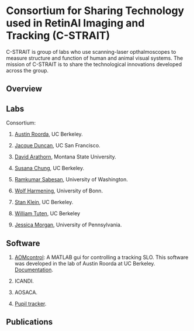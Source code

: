 
# Consortium for Sharing Technology used in RetinAl Imaging and Tracking (C-STRAIT)

C-STRAIT is group of labs who use scanning-laser opthalmoscopes to measure structure and function of human and animal visual systems. The mission of C-STRAIT is to share the technological innovations developed across the group.

## Overview

## Labs

Consortium:

1. [Austin Roorda](http://roorda.vision.berkeley.edu/), UC Berkeley.

2. [Jacque Duncan](https://www.ucsfhealth.org/jacque.duncan), UC San Francisco.

3. [David Arathorn](http://www.ece.montana.edu/directory/faculty/1831232/david-arathorn), Montana State University.

4. [Susana Chung](http://selab.berkeley.edu/), UC Berkeley.

5. [Ramkumar Sabesan](http://depts.washington.edu/sabaolab/), University of Washington.

6. [Wolf Harmening](http://ao.ukbonn.de/), University of Bonn.

7. [Stan Klein](https://vcresearch.berkeley.edu/faculty/stanley-klein), UC Berkeley.

8. [William Tuten](https://optometry.berkeley.edu/people/william-tuten-phd/), UC Berkeley

9. [Jessica Morgan](http://www.med.upenn.edu/apps/faculty/index.php/g327/p8207419), University of Pennsylvania.

## Software 

1. [AOMcontrol](https://github.com/RoordaLab/AOMcontrol): A MATLAB gui for controlling a tracking SLO. This software was developed in the lab of Austin Roorda at UC Berkeley. [Documentation](https://github.com/RoordaLab/AOMcontrol/wiki).


2. ICANDI.

3. AOSACA.

4. [Pupil tracker](https://github.com/ukb-aoslo).


## Publications
